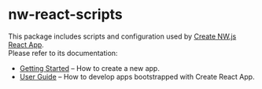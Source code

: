 # nw-react-scripts

This package includes scripts and configuration used by [Create NW.js React App](https://github.com/naviapps/create-nw-react-app).<br>
Please refer to its documentation:

- [Getting Started](https://facebook.github.io/create-react-app/docs/getting-started) – How to create a new app.
- [User Guide](https://facebook.github.io/create-react-app/) – How to develop apps bootstrapped with Create React App.
